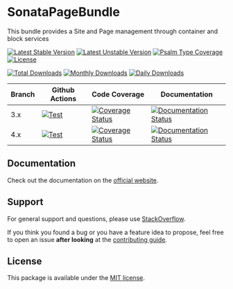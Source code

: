 <!--
DO NOT EDIT THIS FILE!

It's auto-generated by sonata-project/dev-kit package.
-->

# SonataPageBundle

This bundle provides a Site and Page management through container and block services

[![Latest Stable Version](https://poser.pugx.org/sonata-project/page-bundle/v/stable)](https://packagist.org/packages/sonata-project/page-bundle)
[![Latest Unstable Version](https://poser.pugx.org/sonata-project/page-bundle/v/unstable)](https://packagist.org/packages/sonata-project/page-bundle)
[![Psalm Type Coverage][shepherd_stable_badge]][shepherd_stable_link]
[![License](https://poser.pugx.org/sonata-project/page-bundle/license)](https://packagist.org/packages/sonata-project/page-bundle)

[![Total Downloads](https://poser.pugx.org/sonata-project/page-bundle/downloads)](https://packagist.org/packages/sonata-project/page-bundle)
[![Monthly Downloads](https://poser.pugx.org/sonata-project/page-bundle/d/monthly)](https://packagist.org/packages/sonata-project/page-bundle)
[![Daily Downloads](https://poser.pugx.org/sonata-project/page-bundle/d/daily)](https://packagist.org/packages/sonata-project/page-bundle)

Branch | Github Actions | Code Coverage | Documentation |
------ | -------------- | ------------- | ------------- |
3.x | [![Test][test_stable_badge]][test_stable_link] | [![Coverage Status][coverage_stable_badge]][coverage_stable_link] | [![Documentation Status][documentation_stable_badge]][documentation_stable_link] |
4.x | [![Test][test_unstable_badge]][test_unstable_link] | [![Coverage Status][coverage_unstable_badge]][coverage_unstable_link] | [![Documentation Status][documentation_unstable_badge]][documentation_unstable_link] |

## Documentation

Check out the documentation on the [official website](https://docs.sonata-project.org/projects/SonataPageBundle).

## Support

For general support and questions, please use [StackOverflow](http://stackoverflow.com/questions/tagged/sonata).

If you think you found a bug or you have a feature idea to propose, feel free to open an issue
**after looking** at the [contributing guide](CONTRIBUTING.md).

## License

This package is available under the [MIT license](LICENSE).

[test_stable_badge]: https://github.com/sonata-project/SonataPageBundle/workflows/Test/badge.svg?branch=3.x
[test_stable_link]: https://github.com/sonata-project/SonataPageBundle/actions?query=workflow:test+branch:3.x
[test_unstable_badge]: https://github.com/sonata-project/SonataPageBundle/workflows/Test/badge.svg?branch=4.x
[test_unstable_link]: https://github.com/sonata-project/SonataPageBundle/actions?query=workflow:test+branch:4.x
[coverage_stable_badge]: https://codecov.io/gh/sonata-project/SonataPageBundle/branch/3.x/graph/badge.svg
[coverage_stable_link]: https://codecov.io/gh/sonata-project/SonataPageBundle/branch/3.x
[coverage_unstable_badge]: https://codecov.io/gh/sonata-project/SonataPageBundle/branch/4.x/graph/badge.svg
[coverage_unstable_link]: https://codecov.io/gh/sonata-project/SonataPageBundle/branch/4.x
[shepherd_stable_badge]: https://shepherd.dev/github/sonata-project/SonataPageBundle/coverage.svg
[shepherd_stable_link]: https://shepherd.dev/github/sonata-project/SonataPageBundle
[documentation_stable_badge]: https://readthedocs.org/projects/sonatapagebundle/badge/?version=3.x
[documentation_stable_link]: https://docs.sonata-project.org/projects/SonataPageBundle/en/3.x/?badge=3.x
[documentation_unstable_badge]: https://readthedocs.org/projects/sonatapagebundle/badge/?version=4.x
[documentation_unstable_link]: https://docs.sonata-project.org/projects/SonataPageBundle/en/4.x/?badge=4.x
